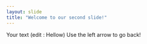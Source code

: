 ```yaml
---
layout: slide
title: "Welcome to our second slide!"
---
```

Your text (edit : Hellow)
Use the left arrow to go back!

